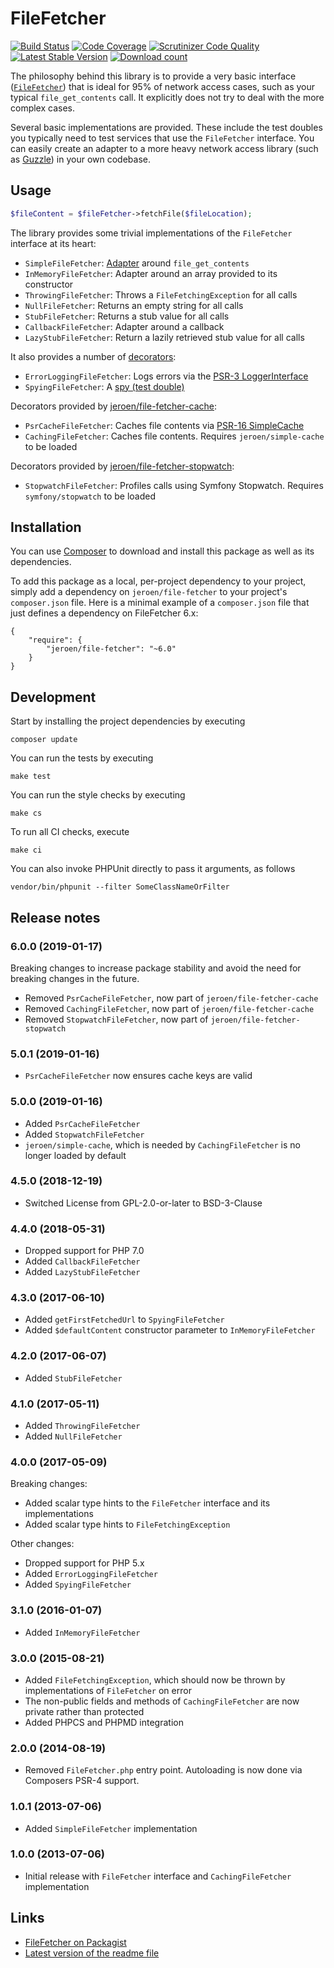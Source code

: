 # FileFetcher

[![Build Status](https://secure.travis-ci.org/JeroenDeDauw/FileFetcher.png?branch=master)](http://travis-ci.org/JeroenDeDauw/FileFetcher)
[![Code Coverage](https://scrutinizer-ci.com/g/JeroenDeDauw/FileFetcher/badges/coverage.png?b=master)](https://scrutinizer-ci.com/g/JeroenDeDauw/FileFetcher/?branch=master)
[![Scrutinizer Code Quality](https://scrutinizer-ci.com/g/JeroenDeDauw/FileFetcher/badges/quality-score.png?b=master)](https://scrutinizer-ci.com/g/JeroenDeDauw/FileFetcher/?branch=master)
[![Latest Stable Version](https://poser.pugx.org/jeroen/file-fetcher/version.png)](https://packagist.org/packages/jeroen/file-fetcher)
[![Download count](https://poser.pugx.org/jeroen/file-fetcher/d/total.png)](https://packagist.org/packages/jeroen/file-fetcher)

The philosophy behind this library is to provide a very basic interface
([`FileFetcher`](https://github.com/JeroenDeDauw/FileFetcher/blob/master/src/FileFetcher.php)) that is ideal for 95%
of network access cases, such as your typical `file_get_contents` call. It explicitly does not try to deal with the more complex cases.

Several basic implementations are provided. These include the test doubles you typically need to test services
that use the `FileFetcher` interface. You can easily create an adapter to a more heavy network access library
(such as [Guzzle](http://docs.guzzlephp.org/en/latest/)) in your own codebase.

## Usage

```php
$fileContent = $fileFetcher->fetchFile($fileLocation);
```

The library provides some trivial implementations of the `FileFetcher` interface at its heart:

* `SimpleFileFetcher`: [Adapter](https://en.wikipedia.org/wiki/Adapter_pattern) around `file_get_contents`
* `InMemoryFileFetcher`: Adapter around an array provided to its constructor
* `ThrowingFileFetcher`: Throws a `FileFetchingException` for all calls
* `NullFileFetcher`: Returns an empty string for all calls
* `StubFileFetcher`: Returns a stub value for all calls
* `CallbackFileFetcher`: Adapter around a callback
* `LazyStubFileFetcher`: Return a lazily retrieved stub value for all calls

It also provides a number of [decorators](https://en.wikipedia.org/wiki/Decorator_pattern):

* `ErrorLoggingFileFetcher`: Logs errors via the [PSR-3 LoggerInterface](https://www.php-fig.org/psr/psr-3/)
* `SpyingFileFetcher`: A [spy (test double)](https://www.entropywins.wtf/blog/2016/05/13/5-ways-to-write-better-mocks/)

Decorators provided by [jeroen/file-fetcher-cache](https://github.com/JeroenDeDauw/file-fetcher-cache):

* `PsrCacheFileFetcher`: Caches file contents via [PSR-16 SimpleCache](https://www.php-fig.org/psr/psr-16/)
* `CachingFileFetcher`: Caches file contents. Requires `jeroen/simple-cache` to be loaded

Decorators provided by [jeroen/file-fetcher-stopwatch](https://github.com/JeroenDeDauw/file-fetcher-stopwatch):

* `StopwatchFileFetcher`: Profiles calls using Symfony Stopwatch. Requires `symfony/stopwatch` to be loaded

## Installation

You can use [Composer](http://getcomposer.org/) to download and install
this package as well as its dependencies.

To add this package as a local, per-project dependency to your project, simply add a
dependency on `jeroen/file-fetcher` to your project's `composer.json` file.
Here is a minimal example of a `composer.json` file that just defines a dependency on
FileFetcher 6.x:

    {
        "require": {
            "jeroen/file-fetcher": "~6.0"
        }
    }

## Development

Start by installing the project dependencies by executing

    composer update

You can run the tests by executing

    make test
    
You can run the style checks by executing

    make cs
    
To run all CI checks, execute

    make ci
    
You can also invoke PHPUnit directly to pass it arguments, as follows

    vendor/bin/phpunit --filter SomeClassNameOrFilter

## Release notes

### 6.0.0 (2019-01-17)

Breaking changes to increase package stability and avoid the need for breaking changes in the future.

* Removed `PsrCacheFileFetcher`, now part of `jeroen/file-fetcher-cache`
* Removed `CachingFileFetcher`, now part of `jeroen/file-fetcher-cache`
* Removed `StopwatchFileFetcher`, now part of `jeroen/file-fetcher-stopwatch`

### 5.0.1 (2019-01-16)

* `PsrCacheFileFetcher` now ensures cache keys are valid

### 5.0.0 (2019-01-16)

* Added `PsrCacheFileFetcher`
* Added `StopwatchFileFetcher`
* `jeroen/simple-cache`, which is needed by `CachingFileFetcher` is no longer loaded by default

### 4.5.0 (2018-12-19)

* Switched License from GPL-2.0-or-later to BSD-3-Clause 

### 4.4.0 (2018-05-31)

* Dropped support for PHP 7.0
* Added `CallbackFileFetcher`
* Added `LazyStubFileFetcher`

### 4.3.0 (2017-06-10)

* Added `getFirstFetchedUrl` to `SpyingFileFetcher`
* Added `$defaultContent` constructor parameter to `InMemoryFileFetcher`

### 4.2.0 (2017-06-07)

* Added `StubFileFetcher`

### 4.1.0 (2017-05-11)

* Added `ThrowingFileFetcher`
* Added `NullFileFetcher`

### 4.0.0 (2017-05-09)

Breaking changes:

* Added scalar type hints to the `FileFetcher` interface and its implementations
* Added scalar type hints to `FileFetchingException`

Other changes:

* Dropped support for PHP 5.x
* Added `ErrorLoggingFileFetcher`
* Added `SpyingFileFetcher`

### 3.1.0 (2016-01-07)

* Added `InMemoryFileFetcher`

### 3.0.0 (2015-08-21)

* Added `FileFetchingException`, which should now be thrown by implementations of `FileFetcher` on error
* The non-public fields and methods of `CachingFileFetcher` are now private rather than protected
* Added PHPCS and PHPMD integration

### 2.0.0 (2014-08-19)

* Removed `FileFetcher.php` entry point. Autoloading is now done via Composers PSR-4 support.

### 1.0.1 (2013-07-06)

* Added `SimpleFileFetcher` implementation

### 1.0.0 (2013-07-06)

* Initial release with `FileFetcher` interface and `CachingFileFetcher` implementation

## Links

* [FileFetcher on Packagist](https://packagist.org/packages/jeroen/file-fetcher)
* [Latest version of the readme file](https://github.com/JeroenDeDauw/FileFetcher/blob/master/README.md)
